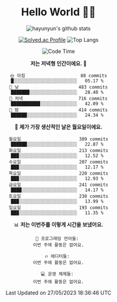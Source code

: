 <div align="center">

# Hello World 🙋‍♀️

![hayunyun's github stats](https://github-readme-stats.vercel.app/api?username=hayunyun&show_icons=true) 

 
[![Solved.ac Profile](http://mazassumnida.wtf/api/generate_badge?boj=hayunyun)](https://solved.ac/hayunyun)
 ![Top Langs](https://github-readme-stats.vercel.app/api/top-langs/?username=hayunyun&layout=compact)

<!--START_SECTION:waka-->
![Code Time](http://img.shields.io/badge/Code%20Time-574%20hrs%2037%20mins-blue)

**저는 저녁형 인간이에요. 🦉** 

```text
🌞 아침                     88 commits          █░░░░░░░░░░░░░░░░░░░░░░░░   05.17 % 
🌆 낮　                     483 commits         ███████░░░░░░░░░░░░░░░░░░   28.40 % 
🌃 저녁                     716 commits         ███████████░░░░░░░░░░░░░░   42.09 % 
🌙 밤　                     414 commits         ██████░░░░░░░░░░░░░░░░░░░   24.34 % 
```
📅 **제가 가장 생산적인 날은 월요일이에요.** 

```text
월요일                      389 commits         ██████░░░░░░░░░░░░░░░░░░░   22.87 % 
화요일                      213 commits         ███░░░░░░░░░░░░░░░░░░░░░░   12.52 % 
수요일                      207 commits         ███░░░░░░░░░░░░░░░░░░░░░░   12.17 % 
목요일                      220 commits         ███░░░░░░░░░░░░░░░░░░░░░░   12.93 % 
금요일                      241 commits         ████░░░░░░░░░░░░░░░░░░░░░   14.17 % 
토요일                      238 commits         ███░░░░░░░░░░░░░░░░░░░░░░   13.99 % 
일요일                      193 commits         ███░░░░░░░░░░░░░░░░░░░░░░   11.35 % 
```


📊 **저는 이번주를 이렇게 시간을 보냈어요.** 

```text
💬 프로그래밍 언어들: 
이번 주에 활동은 없어요.

🔥 에디터들: 
이번 주에 활동은 없어요.

💻 운영 체제들: 
이번 주에 활동은 없어요.
```


 Last Updated on 27/05/2023 18:36:46 UTC
<!--END_SECTION:waka-->

<!--
**hayunyun/hayunyun** is a ✨ _special_ ✨ repository because its `README.md` (this file) appears on your GitHub profile.

Here are some ideas to get you started:

- 🔭 I’m currently working on ...
- 🌱 I’m currently learning ...
- 👯 I’m looking to collaborate on ...
- 🤔 I’m looking for help with ...
- 💬 Ask me about ...
- 📫 How to reach me: ...
- 😄 Pronouns: ...
- ⚡ Fun fact: ...
-->



